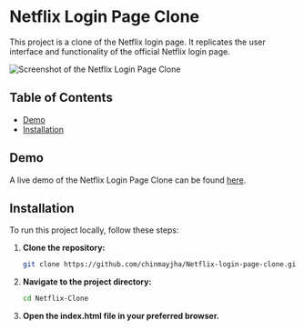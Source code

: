 # Netflix Login Page Clone

This project is a clone of the Netflix login page. It replicates the user interface and functionality of the official Netflix login page.

![Screenshot of the Netflix Login Page Clone](https://i.postimg.cc/6qytX4CQ/image.png)

## Table of Contents

- [Demo](#demo)
- [Installation](#installation)

## Demo

A live demo of the Netflix Login Page Clone can be found [here](https://codepen.io/itschinmayjha/live/poGKpvW).

## Installation

To run this project locally, follow these steps:

1. **Clone the repository:**
   ```bash
   git clone https://github.com/chinmayjha/Netflix-login-page-clone.git
2. **Navigate to the project directory:**

   ```bash
   cd Netflix-Clone
3. **Open the index.html file in your preferred browser.**

